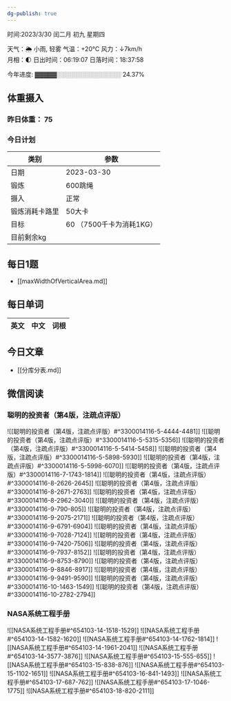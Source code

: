 ```yaml
---
dg-publish: true
---
```



时间:2023/3/30 闰二月 初九 星期四

天气：🌦   小雨, 轻雾 气温：+20°C 风力：↓7km/h  
月相：🌓 日出时间：06:19:07 日落时间：18:37:58

今年进度: ▓▓▓▓▓░░░░░░░░░░░░░░░ 24.37%

## 体重摄入

### 昨日体重： 75
### 今日计划
| 类别           | 参数                    |
| -------------- | ----------------------- |
| 日期           | 2023-03-30               |
| 锻炼           |    600跳绳           |
| 摄入           |  正常|
| 锻炼消耗卡路里 | 50大卡| 
| 目标           | 60      （7500千卡为消耗1KG）                |
| 目前剩余kg               |                          |


## 每日1题

- [[maxWidthOfVerticalArea.md]]


## 每日单词

| 英文       | 中文       |词根|
| ---------- | ---------- | ---|


## 今日文章

- [[分库分表.md]]

## 微信阅读

<!-- start of weread -->

### 聪明的投资者（第4版，注疏点评版）
![[聪明的投资者（第4版，注疏点评版）#^3300014116-5-4444-4481]]
![[聪明的投资者（第4版，注疏点评版）#^3300014116-5-5315-5356]]
![[聪明的投资者（第4版，注疏点评版）#^3300014116-5-5414-5458]]
![[聪明的投资者（第4版，注疏点评版）#^3300014116-5-5898-5930]]
![[聪明的投资者（第4版，注疏点评版）#^3300014116-5-5998-6070]]
![[聪明的投资者（第4版，注疏点评版）#^3300014116-7-1743-1814]]
![[聪明的投资者（第4版，注疏点评版）#^3300014116-8-2626-2645]]
![[聪明的投资者（第4版，注疏点评版）#^3300014116-8-2671-2763]]
![[聪明的投资者（第4版，注疏点评版）#^3300014116-8-2962-3040]]
![[聪明的投资者（第4版，注疏点评版）#^3300014116-9-790-805]]
![[聪明的投资者（第4版，注疏点评版）#^3300014116-9-2075-2171]]
![[聪明的投资者（第4版，注疏点评版）#^3300014116-9-6791-6904]]
![[聪明的投资者（第4版，注疏点评版）#^3300014116-9-7028-7124]]
![[聪明的投资者（第4版，注疏点评版）#^3300014116-9-7420-7506]]
![[聪明的投资者（第4版，注疏点评版）#^3300014116-9-7937-8152]]
![[聪明的投资者（第4版，注疏点评版）#^3300014116-9-8753-8790]]
![[聪明的投资者（第4版，注疏点评版）#^3300014116-9-8846-8917]]
![[聪明的投资者（第4版，注疏点评版）#^3300014116-9-9491-9590]]
![[聪明的投资者（第4版，注疏点评版）#^3300014116-10-1463-1549]]
![[聪明的投资者（第4版，注疏点评版）#^3300014116-10-2782-2794]]

### NASA系统工程手册
![[NASA系统工程手册#^654103-14-1518-1529]]
![[NASA系统工程手册#^654103-14-1582-1620]]
![[NASA系统工程手册#^654103-14-1762-1814]]
![[NASA系统工程手册#^654103-14-1961-2041]]
![[NASA系统工程手册#^654103-14-3577-3876]]
![[NASA系统工程手册#^654103-15-555-655]]
![[NASA系统工程手册#^654103-15-838-876]]
![[NASA系统工程手册#^654103-15-1102-1651]]
![[NASA系统工程手册#^654103-16-841-1493]]
![[NASA系统工程手册#^654103-17-687-762]]
![[NASA系统工程手册#^654103-17-1046-1775]]
![[NASA系统工程手册#^654103-18-820-2111]]

<!-- end of weread -->
